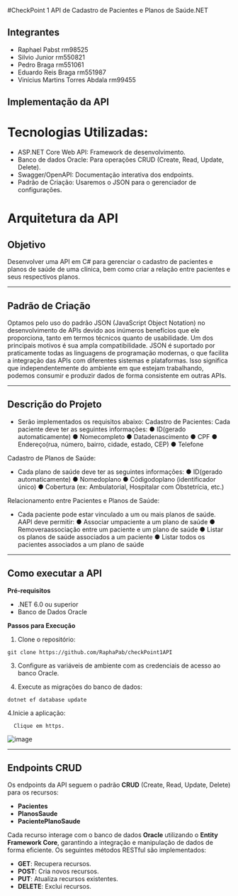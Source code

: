 #CheckPoint 1   API de Cadastro de Pacientes e Planos de Saúde.NET


## Integrantes
- Raphael Pabst rm98525
- Silvio Junior rm550821
- Pedro Braga rm551061
- Eduardo Reis Braga rm551987
- Vinícius Martins Torres Abdala rm99455

## Implementação da API
# Tecnologias Utilizadas:
- ASP.NET Core Web API: Framework de desenvolvimento.
- Banco de dados Oracle: Para operações CRUD (Create, Read, Update, Delete).
- Swagger/OpenAPI: Documentação interativa dos endpoints.
- Padrão de Criação: Usaremos o JSON para o gerenciador de configurações.

# Arquitetura da API

## Objetivo

Desenvolver uma API em C# para gerenciar o cadastro de pacientes e planos de saúde de uma clínica, bem como criar a relação entre pacientes e seus respectivos planos.

---

## Padrão de Criação

Optamos pelo uso do padrão JSON (JavaScript Object Notation) no desenvolvimento de APIs devido aos inúmeros benefícios que ele proporciona, tanto em termos técnicos quanto de usabilidade. Um dos principais motivos é sua ampla compatibilidade. JSON é suportado por praticamente todas as linguagens de programação modernas, o que facilita a integração das APIs com diferentes sistemas e plataformas. Isso significa que independentemente do ambiente em que estejam trabalhando, podemos consumir e produzir dados de forma consistente em outras APIs.


---


## Descrição do Projeto
- Serão implementados os requisitos abaixo:
 Cadastro de Pacientes:
 Cada paciente deve ter as seguintes informações:
 ● ID(gerado automaticamente)
 ● Nomecompleto
 ● Datadenascimento
 ● CPF
 ● Endereço(rua, número, bairro, cidade, estado, CEP)
 ● Telefone

 Cadastro de Planos de Saúde:
-  Cada plano de saúde deve ter as seguintes informações:
 ● ID(gerado automaticamente)
 ● Nomedoplano
 ● Códigodoplano (identificador único)
 ● Cobertura (ex: Ambulatorial, Hospitalar com Obstetrícia, etc.)

 Relacionamento entre Pacientes e Planos de Saúde:
-  Cada paciente pode estar vinculado a um ou mais planos de saúde.
 AAPI deve permitir:
 ● Associar umpaciente a um plano de saúde
 ● Removeraassociação entre um paciente e um plano de saúde
 ● Listar os planos de saúde associados a um paciente
 ● Listar todos os pacientes associados a um plano de saúde

---
## Como executar a API

**Pré-requisitos**
- .NET 6.0 ou superior
- Banco de Dados Oracle
  
**Passos para Execução**
  1. Clone o repositório:

    git clone https://github.com/RaphaPab/checkPoint1API
     
  3. Configure as variáveis de ambiente com as credenciais de acesso ao banco Oracle.

  4. Execute as migrações do banco de dados:

    dotnet ef database update

  4.Inicie a aplicação:
  
      Clique em https.
      
  ![image](https://github.com/user-attachments/assets/266cf312-9dbc-41ac-9c08-203886ca308b)



---

## Endpoints CRUD

Os endpoints da API seguem o padrão **CRUD** (Create, Read, Update, Delete) para os recursos:

- **Pacientes**
- **PlanosSaude**
- **PacientePlanoSaude**

Cada recurso interage com o banco de dados **Oracle** utilizando o **Entity Framework Core**, garantindo a integração e manipulação de dados de forma eficiente. Os seguintes métodos RESTful são implementados:

- **GET**: Recupera recursos.
- **POST**: Cria novos recursos.
- **PUT**: Atualiza recursos existentes.
- **DELETE**: Exclui recursos.


















